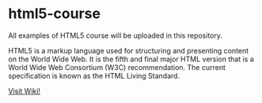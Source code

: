 # html5-course
All examples of HTML5 course will be uploaded in this repository.

HTML5 is a markup language used for structuring and presenting content on the World Wide Web.
It is the fifth and final major HTML version that is a World Wide Web Consortium (W3C) recommendation. The current specification is known as the HTML Living Standard.

[Visit Wiki!](https://www.google.com/url?sa=t&rct=j&q=&esrc=s&source=web&cd=&cad=rja&uact=8&ved=2ahUKEwjwjqfkwt7_AhUISvEDHV2ZBm4QFnoECBMQAw&url=https%3A%2F%2Fen.wikipedia.org%2Fwiki%2FHTML5&usg=AOvVaw1Pc1Tzxi9h86QKDBa0Ofro&opi=89978449)